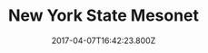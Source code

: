 ---
heading: "New York State Mesonet"
title: "New York State Mesonet"
date: 2017-04-07T16:42:23.800Z
description: Some stuff that you might want to know about
text: Some stuff that you might want to know about
image: "/img/mesonet_home.jpg"
color: "blue"
categories: ["featuredproject"]
---